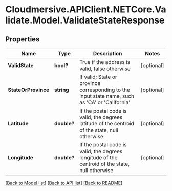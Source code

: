 # Cloudmersive.APIClient.NETCore.Validate.Model.ValidateStateResponse
## Properties

Name | Type | Description | Notes
------------ | ------------- | ------------- | -------------
**ValidState** | **bool?** | True if the address is valid, false otherwise | [optional] 
**StateOrProvince** | **string** | If valid; State or province corresponding to the input state name, such as &#39;CA&#39; or &#39;California&#39; | [optional] 
**Latitude** | **double?** | If the postal code is valid, the degrees latitude of the centroid of the state, null otherwise | [optional] 
**Longitude** | **double?** | If the postal code is valid, the degrees longitude of the centroid of the state, null otherwise | [optional] 

[[Back to Model list]](../README.md#documentation-for-models) [[Back to API list]](../README.md#documentation-for-api-endpoints) [[Back to README]](../README.md)

